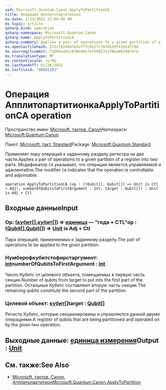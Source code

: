 ```yaml
---
uid: Microsoft.Quantum.Canon.ApplyToPartitionCA
title: Операция Апплитопартитионка
ms.date: 1/23/2021 12:00:00 AM
ms.topic: article
qsharp.kind: operation
qsharp.namespace: Microsoft.Quantum.Canon
qsharp.name: ApplyToPartitionCA
qsharp.summary: Applies a pair of operations to a given partition of a register into two parts. The modifier `CA` indicates that the operation is controllable and adjointable.
ms.openlocfilehash: 572cf824647b3e7f7c0e17c797d519f41914f79d
ms.sourcegitcommit: 71605ea9cc630e84e7ef29027e1f0ea06299747e
ms.translationtype: MT
ms.contentlocale: ru-RU
ms.lasthandoff: 01/26/2021
ms.locfileid: "98841283"
---
```

# <a name="applytopartitionca-operation"></a><span data-ttu-id="0acba-102">Операция Апплитопартитионка</span><span class="sxs-lookup"><span data-stu-id="0acba-102">ApplyToPartitionCA operation</span></span>

<span data-ttu-id="0acba-103">Пространство имен: [Microsoft. тактов. Canon](xref:Microsoft.Quantum.Canon)</span><span class="sxs-lookup"><span data-stu-id="0acba-103">Namespace: [Microsoft.Quantum.Canon](xref:Microsoft.Quantum.Canon)</span></span>

<span data-ttu-id="0acba-104">Пакет: [Microsoft. такт. Standard](https://nuget.org/packages/Microsoft.Quantum.Standard)</span><span class="sxs-lookup"><span data-stu-id="0acba-104">Package: [Microsoft.Quantum.Standard](https://nuget.org/packages/Microsoft.Quantum.Standard)</span></span>


<span data-ttu-id="0acba-105">Применяет пару операций к заданному разделу регистра на две части.</span><span class="sxs-lookup"><span data-stu-id="0acba-105">Applies a pair of operations to a given partition of a register into two parts.</span></span>
<span data-ttu-id="0acba-106">Модификатор `CA` указывает, что операция является управляемой и аджоинтабле.</span><span class="sxs-lookup"><span data-stu-id="0acba-106">The modifier `CA` indicates that the operation is controllable and adjointable.</span></span>

```qsharp
operation ApplyToPartitionCA (op : ((Qubit[], Qubit[]) => Unit is Ctl + Adj), numberOfQubitsToFirstArgument : Int, target : Qubit[]) : Unit is Adj + Ctl
```


## <a name="input"></a><span data-ttu-id="0acba-107">Входные данные</span><span class="sxs-lookup"><span data-stu-id="0acba-107">Input</span></span>

### <a name="op--qubitqubit--unit--is-adj--ctl"></a><span data-ttu-id="0acba-108">Op: ([кубит](xref:microsoft.quantum.lang-ref.qubit)[],[кубит](xref:microsoft.quantum.lang-ref.qubit)[]) => [единица](xref:microsoft.quantum.lang-ref.unit)  — "года + CTL"</span><span class="sxs-lookup"><span data-stu-id="0acba-108">op : ([Qubit](xref:microsoft.quantum.lang-ref.qubit)[],[Qubit](xref:microsoft.quantum.lang-ref.qubit)[]) => [Unit](xref:microsoft.quantum.lang-ref.unit)  is Adj + Ctl</span></span>

<span data-ttu-id="0acba-109">Пара операций, применяемых к заданному разделу.</span><span class="sxs-lookup"><span data-stu-id="0acba-109">The pair of operations to be applied to the given partition.</span></span>


### <a name="numberofqubitstofirstargument--int"></a><span data-ttu-id="0acba-110">Нумберофкубитстофирстаргумент: [int](xref:microsoft.quantum.lang-ref.int)</span><span class="sxs-lookup"><span data-stu-id="0acba-110">numberOfQubitsToFirstArgument : [Int](xref:microsoft.quantum.lang-ref.int)</span></span>

<span data-ttu-id="0acba-111">Число Кубитс от целевого объекта, помещаемых в первую часть секции.</span><span class="sxs-lookup"><span data-stu-id="0acba-111">Number of qubits from target to put into the first part of the partition.</span></span>
<span data-ttu-id="0acba-112">Остальные Кубитс составляют вторую часть секции.</span><span class="sxs-lookup"><span data-stu-id="0acba-112">The remaining qubits constitute the second part of the partition.</span></span>


### <a name="target--qubit"></a><span data-ttu-id="0acba-113">Целевой объект: [кубит](xref:microsoft.quantum.lang-ref.qubit)[]</span><span class="sxs-lookup"><span data-stu-id="0acba-113">target : [Qubit](xref:microsoft.quantum.lang-ref.qubit)[]</span></span>

<span data-ttu-id="0acba-114">Регистр Кубитс, которые секционированы и управляются данной двумя операциями.</span><span class="sxs-lookup"><span data-stu-id="0acba-114">A register of qubits that are being partitioned and operated on by the given two operation.</span></span>



## <a name="output--unit"></a><span data-ttu-id="0acba-115">Выходные данные: [единица измерения](xref:microsoft.quantum.lang-ref.unit)</span><span class="sxs-lookup"><span data-stu-id="0acba-115">Output : [Unit](xref:microsoft.quantum.lang-ref.unit)</span></span>



## <a name="see-also"></a><span data-ttu-id="0acba-116">См. также:</span><span class="sxs-lookup"><span data-stu-id="0acba-116">See Also</span></span>

- [<span data-ttu-id="0acba-117">Microsoft. тактов. Canon. Апплитопартитион</span><span class="sxs-lookup"><span data-stu-id="0acba-117">Microsoft.Quantum.Canon.ApplyToPartition</span></span>](xref:Microsoft.Quantum.Canon.ApplyToPartition)